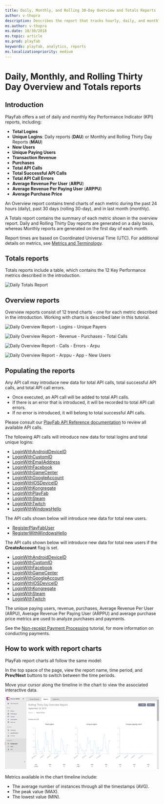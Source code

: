 ```yaml
---
title: Daily, Monthly, and Rolling 30-Day Overview and Totals Reports
author: v-thopra
description: Describes the report that tracks hourly, daily, and monthly logins, revenue, and API usage.
ms.author: v-thopra
ms.date: 10/30/2018
ms.topic: article
ms.prod: playfab
keywords: playfab, analytics, reports
ms.localizationpriority: medium
---
```


# Daily, Monthly, and Rolling Thirty Day Overview and Totals reports

## Introduction

PlayFab offers a set of daily and monthly Key Performance Indicator (KPI) reports, including:

- **Total Logins**
- **Unique Logins**: Daily reports (**DAU**)  or Monthly and Rolling Thirty Day Reports (**MAU**)
- **New Users**
- **Unique Paying Users**
- **Transaction Revenue**
- **Purchases**
- **Total API Calls**
- **Total Successful API Calls**
- **Total API Call Errors**
- **Average Revenue Per User** (**ARPU**)
- **Average Revenue Per Paying User** (**ARPPU**)
- **Average Purchase Price**

An Overview report contains trend charts of each metric during the past 24 hours (daily), past 30 days (rolling 30-day), and in last month (monthly).

A Totals report contains the summary of each metric shown in the overview report. Daily and Rolling Thirty Day reports are generated on a daily basis, whereas Monthly reports are generated on the first day of each month.

Report times are based on Coordinated Universal Time (UTC). For additional details on metrics, see [Metrics and Terminology](../metrics/metrics-and-terminology.md).

## Totals reports

Totals reports include a table, which contains the 12 Key Performance metrics described in the introduction.

![Daily Totals Report](media/tutorials/daily-totals-report.png)  

## Overview reports

Overview reports consist of 12 trend charts - one for each metric described in the introduction. Working with charts is described later in this tutorial.

![Daily Overview Report - Logins - Unique Payers](media/tutorials/daily-overview-report-logins-unique-payers.png)  

![Daily Overview Report - Revenue - Purchases - Total Calls](media/tutorials/daily-overview-report-revenue-purchases-total-calls.png)  

![Daily Overview Report - Calls - Errors - Arpu](media/tutorials/daily-overview-report-calls-errors-arpu.png)  

![Daily Overview Report - Arppu - App - New Users](media/tutorials/daily-overview-report-arppu-app-new-users.png)  

## Populating the reports

Any API call may introduce new data for total API calls, total successful API calls, and total API call errors.

- Once executed, an API call will be added to total API calls.
- If there is an error that is introduced, it will be recorded to total API call errors.
- If *no* error is introduced, it will belong to total successful API calls.

Please consult our [PlayFab API Reference documentation](../../../api-references/index.md) to review all available API calls.

The following API calls will introduce new data for total logins and total unique logins:

- [LoginWithAndroidDeviceID](xref:titleid.playfabapi.com.client.authentication.loginwithandroiddeviceid)
- [LoginWithCustomID](xref:titleid.playfabapi.com.client.authentication.loginwithcustomid)
- [LoginWithEmailAddress](xref:titleid.playfabapi.com.client.authentication.loginwithemailaddress)
- [LoginWithFacebook](xref:titleid.playfabapi.com.client.authentication.loginwithfacebook)
- [LoginWithGameCenter](xref:titleid.playfabapi.com.client.authentication.loginwithgamecenter)
- [LoginWithGoogleAccount](xref:titleid.playfabapi.com.client.authentication.loginwithgoogleaccount)
- [LoginWithIOSDeviceID](xref:titleid.playfabapi.com.client.authentication.loginwithiosdeviceid)
- [LoginWithKongregate](xref:titleid.playfabapi.com.client.authentication.loginwithkongregate)
- [LoginWithPlayFab](xref:titleid.playfabapi.com.client.authentication.loginwithplayfab)
- [LoginWithSteam](xref:titleid.playfabapi.com.client.authentication.loginwithsteam)
- [LoginWithTwitch](xref:titleid.playfabapi.com.client.authentication.loginwithtwitch)
- [LoginWithWindowsHello](xref:titleid.playfabapi.com.client.authentication.loginwithwindowshello)

The API calls shown below will introduce new data for total new users.

- [RegisterPlayFabUser](xref:titleid.playfabapi.com.client.authentication.registerplayfabuser)
- [RegisterWithWindowsHello](xref:titleid.playfabapi.com.client.authentication.registerwithwindowshello)

The API calls shown below will introduce new data for total new users if the **CreateAccount** flag is set.

- [LoginWithAndroidDeviceID](xref:titleid.playfabapi.com.client.authentication.loginwithandroiddeviceid)
- [LoginWithCustomID](xref:titleid.playfabapi.com.client.authentication.loginwithcustomid)
- [LoginWithFacebook](xref:titleid.playfabapi.com.client.authentication.loginwithfacebook)
- [LoginWithGameCenter](xref:titleid.playfabapi.com.client.authentication.loginwithgamecenter)
- [LoginWithGoogleAccount](xref:titleid.playfabapi.com.client.authentication.loginwithgoogleaccount)
- [LoginWithIOSDeviceID](xref:titleid.playfabapi.com.client.authentication.loginwithiosdeviceid)
- [LoginWithKongregate](xref:titleid.playfabapi.com.client.authentication.loginwithkongregate)
- [LoginWithSteam](xref:titleid.playfabapi.com.client.authentication.loginwithsteam)
- [LoginWithTwitch](xref:titleid.playfabapi.com.client.authentication.loginwithtwitch)

The unique paying users, revenue, purchases, Average Revenue Per User (ARPU), Average Revenue Per Paying User (ARPPU) and average purchase price metrics are used to analyze purchases and payments.

See the [Non-receipt Payment Processing](../../commerce/economy/non-receipt-payment-processing.md) tutorial, for more information on conducting payments.

## How to work with report charts

PlayFab report charts all follow the same model:

In the top space of the page, view the report name, time period, and **Prev/Next** buttons to switch between the time periods.

Move your cursor along the timeline in the chart to view the associated interactive data.

![Monthly Overview Report](media/tutorials/monthly-overview-report.png)

Metrics available in the chart timeline include:

- The average number of instances through all the timestamps (AVG).
- The peak value (MAX).
- The lowest value (MIN). 
